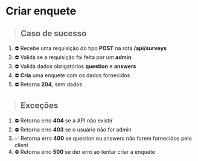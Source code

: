# Criar enquete

> ## Caso de sucesso

1. ⛔️  Recebe uma requisição do tipo **POST** na rota **/api/surveys**
2. ⛔️  Valida se a requisição foi feita por um **admin**
3. ⛔️  Valida dados obrigatórios **question** e **answers**
4. ⛔️  **Cria** uma enquete com os dados fornecidos
5. ⛔️  Retorna **204**, sem dados

> ## Exceções

1. ⛔️  Retorna erro **404** se a API não existir
2. ⛔️  Retorna erro **403** se o usuário não for admin
3. ✅  Retorna erro **400** se question ou answers não forem fornecidos pelo client
4. ⛔️  Retorna erro **500** se der erro ao tentar criar a enquete